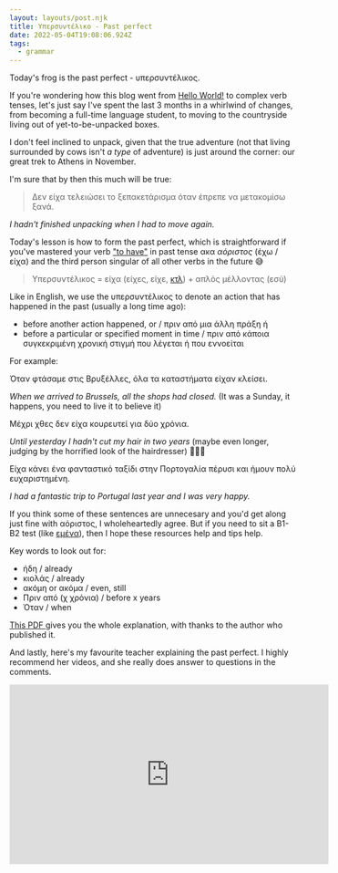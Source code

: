 ```yaml
---
layout: layouts/post.njk
title: Υπερσυντέλικο - Past perfect
date: 2022-05-04T19:08:06.924Z
tags:
  - grammar
---
```

Today's frog is the past perfect - υπερσυντέλικος. 

If you're wondering how this blog went from [Hello World!](https://en.wikipedia.org/wiki/%22Hello,_World!%22_program) to complex verb tenses, let's just say I've spent the last 3 months in a whirlwind of changes, from becoming a full-time language student, to moving to the countryside living out of yet-to-be-unpacked boxes.

I don't feel inclined to unpack, given that the true adventure (not that living surrounded by cows isn't *a type* of adventure) is just around the corner: our great trek to Athens in November.

I'm sure that by then this much will be true:

> Δεν είχα τελειώσει το ξεπακετάρισμα όταν έπρεπε να μετακομίσω ξανά.

*I hadn't finished unpacking when I had to move again.*

Today's lesson is how to form the past perfect, which is straightforward if you've mastered your verb ["to have"](https://helinika.com/2020/10/27/modern-greek-verb-to-have-conjugation/) in past tense ακα *αόριστος* (έχω / είχα) and the third person singular of all other verbs in the future 😅

> Υπερσυντέλικος = είχα (είχες, είχε, [κτλ](https://en.wiktionary.org/wiki/%CE%BA%CF%84%CE%BB)) + απλός μέλλοντας (εσύ)

Like in English, we use the υπερσυντέλικος to denote an action that has happened in the past (usually a long time ago):

* before another action happened, or / πριν από μια άλλη πράξη ή
* before a particular or specified moment in time / πριν από κάποια συγκεκριμένη χρονική στιγμή που λέγεται ή που εννοείται

For example:

Όταν φτάσαμε στις Βρυξέλλες, όλα τα καταστήματα είχαν κλείσει.

*When we arrived to Brussels, all the shops had closed.* (It was a Sunday, it happens, you need to live it to believe it) 

Μέχρι χθες δεν είχα κουρευτεί για δύο χρόνια.

*Until yesterday I hadn't cut my hair in two years* (maybe even longer, judging by the horrified look of the hairdresser) 💇🏻‍♀️

Είχα κάνει ένα φανταστικό ταξίδι στην Πορτογαλία πέρυσι και ήμουν πολύ ευχαριστημένη.

*I had a fantastic trip to Portugal last year and I was very happy.* 

If you think some of these sentences are unnecesary and you'd get along just fine with αόριστος, I wholeheartedly agree. But if you need to sit a B1-B2 test (like [εμένα](https://www.greekpod101.com/blog/2020/08/24/greek-pronouns/)), then I hope these resources help and tips help.

Key words to look out for:

* ήδη / already
* κιολάς / already
* ακόμη or ακόμα / even, still
* Πριν από (χ χρόνια) / before x years
* Όταν / when

[This PDF ](https://www.greekgrammar.eu/pdffiles/pastperf.pdf)gives you the whole explanation, with thanks to the author who published it.

And lastly, here's my favourite teacher explaining the past perfect. I highly recommend her videos, and she really does answer to questions in the comments. 

<iframe width="560" height="315" src="https://www.youtube.com/embed/fuQEJ4B14Cw" title="YouTube video player" frameborder="0" allow="accelerometer; autoplay; clipboard-write; encrypted-media; gyroscope; picture-in-picture" allowfullscreen></iframe>